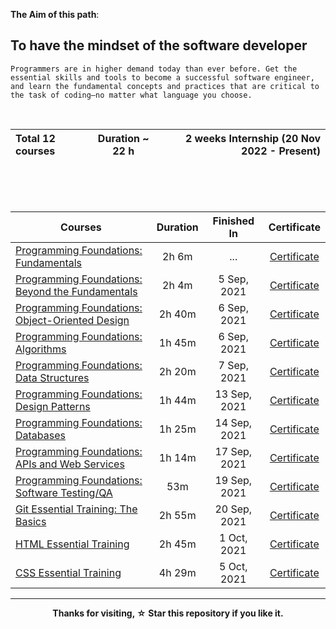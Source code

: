 **The Aim of this path**:

<h2>To have the mindset of the software developer </h2>

    Programmers are in higher demand today than ever before. Get the essential skills and tools to become a successful software engineer, and learn the fundamental concepts and practices that are critical to the task of coding—no matter what language you choose.
<br>

| Total 12 courses | Duration ~ 22 h | 2 weeks Internship (20 Nov 2022 - Present) |
| :--------------- | :--------------: | ----------------------------------------------: |

</br>
<br></br>


| Courses                                                      | Duration | Finished In  |                         Certificate                          |
| ------------------------------------------------------------ | :------: | :----------: | :----------------------------------------------------------: |
| [Programming Foundations: Fundamentals](https://github.com/HossamCj/Kalbonyan-Elmarsos/tree/main/Linkedin-Learning/Programming-Foundation-Fundamentals) |  2h 6m   | ...  | <a href="https://github.com/ahmedsamirdev/Kalbonyan-Elmarsos/tree/main/Linkedin-Learning/01-Fundamentals#certificate">Certificate</a> |
| [Programming Foundations: Beyond the Fundamentals](https://github.com/ahmedsamirdev/Kalbonyan-Elmarsos/tree/main/Linkedin-Learning/02-Beyond-the-Fundamentals) |  2h 4m   | 5 Sep, 2021  | <a href="https://github.com/ahmedsamirdev/Kalbonyan-Elmarsos/tree/main/Linkedin-Learning/02-Beyond-the-Fundamentals#certificate">Certificate</a> |
| [Programming Foundations: Object-Oriented Design](https://github.com/ahmedsamirdev/Kalbonyan-Elmarsos/tree/main/Linkedin-Learning/03-Object-Oriented-Design) |  2h 40m  | 6 Sep, 2021  | <a href="https://github.com/ahmedsamirdev/Kalbonyan-Elmarsos/tree/main/Linkedin-Learning/03-Object-Oriented-Design#certificate">Certificate</a> |
| [Programming Foundations: Algorithms](https://github.com/ahmedsamirdev/Kalbonyan-Elmarsos/tree/main/Linkedin-Learning/04-Algorithms) |  1h 45m  | 6 Sep, 2021  | <a href="https://github.com/ahmedsamirdev/Kalbonyan-Elmarsos/tree/main/Linkedin-Learning/04-Algorithms#certificate">Certificate</a> |
| [Programming Foundations: Data Structures ](https://github.com/ahmedsamirdev/Kalbonyan-Elmarsos/tree/main/Linkedin-Learning/05-Data-Structures) |  2h 20m  | 7 Sep, 2021  | <a href="https://github.com/ahmedsamirdev/Kalbonyan-Elmarsos/tree/main/Linkedin-Learning/05-Data-Structures#certificate">Certificate</a> |
| [Programming Foundations: Design Patterns](https://github.com/ahmedsamirdev/Kalbonyan-Elmarsos/tree/main/Linkedin-Learning/06-Design-Patterns) |  1h 44m  | 13 Sep, 2021 | <a href="https://github.com/ahmedsamirdev/Kalbonyan-Elmarsos/tree/main/Linkedin-Learning/06-Design-Patterns#certificate">Certificate</a> |
| [Programming Foundations: Databases](https://github.com/ahmedsamirdev/Kalbonyan-Elmarsos/tree/main/Linkedin-Learning/07-Databases) |  1h 25m  | 14 Sep, 2021 | <a href="https://github.com/ahmedsamirdev/Kalbonyan-Elmarsos/tree/main/Linkedin-Learning/07-Databases#certificate">Certificate</a> |
| [Programming Foundations: APIs and Web Services](https://github.com/ahmedsamirdev/Kalbonyan-Elmarsos/tree/main/Linkedin-Learning/08-APIs-and-Web-Services) |  1h 14m  | 17 Sep, 2021 | <a href="https://github.com/ahmedsamirdev/Kalbonyan-Elmarsos/tree/main/Linkedin-Learning/08-APIs-and-Web-Services#certificate">Certificate</a> |
| [Programming Foundations: Software Testing/QA](https://github.com/ahmedsamirdev/Kalbonyan-Elmarsos/tree/main/Linkedin-Learning/09-Software-Testing-QA) |   53m    | 19 Sep, 2021 | <a href="https://github.com/ahmedsamirdev/Kalbonyan-Elmarsos/tree/main/Linkedin-Learning/09-Software-Testing-QA#certificate">Certificate</a> |
| [Git Essential Training: The Basics](https://github.com/ahmedsamirdev/Kalbonyan-Elmarsos/tree/main/Linkedin-Learning/10-Git-Essential-Training-The-Basics) |  2h 55m  | 20 Sep, 2021 | <a href="https://github.com/ahmedsamirdev/Kalbonyan-Elmarsos/tree/main/Linkedin-Learning/10-Git-Essential-Training-The-Basics#certificate">Certificate</a> |
| [HTML Essential Training](https://github.com/ahmedsamirdev/Kalbonyan-Elmarsos/tree/main/Linkedin-Learning/11-HTML-Essential-Training) |  2h 45m  | 1 Oct, 2021  | <a href="https://github.com/ahmedsamirdev/Kalbonyan-Elmarsos/tree/main/Linkedin-Learning/11-HTML-Essential-Training#certificate">Certificate</a> |
| [CSS Essential Training](https://github.com/ahmedsamirdev/Kalbonyan-Elmarsos/tree/main/Linkedin-Learning/12-CSS-Essential-Training) |  4h 29m  | 5 Oct, 2021  | <a href="https://github.com/ahmedsamirdev/Kalbonyan-Elmarsos/tree/main/Linkedin-Learning/12-CSS-Essential-Training#certificate">Certificate</a> |

- - - -

<p align="center">
<b>
Thanks for visiting, ☆ Star  this repository if you like it.
</b>
  </p>

